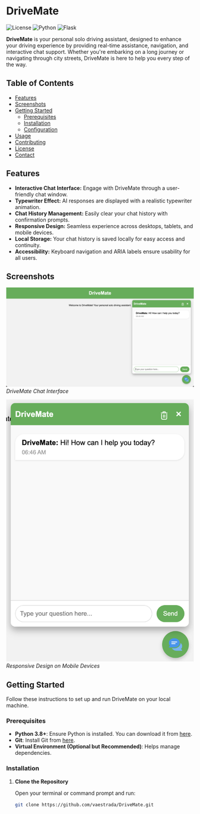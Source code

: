 # DriveMate

![License](https://img.shields.io/badge/license-MIT-blue.svg)
![Python](https://img.shields.io/badge/python-3.8%2B-blue.svg)
![Flask](https://img.shields.io/badge/flask-2.0%2B-brightgreen.svg)

**DriveMate** is your personal solo driving assistant, designed to enhance your driving experience by providing real-time assistance, navigation, and interactive chat support. Whether you're embarking on a long journey or navigating through city streets, DriveMate is here to help you every step of the way.

## Table of Contents

- [Features](#features)
- [Screenshots](#screenshots)
- [Getting Started](#getting-started)
  - [Prerequisites](#prerequisites)
  - [Installation](#installation)
  - [Configuration](#configuration)
- [Usage](#usage)
- [Contributing](#contributing)
- [License](#license)
- [Contact](#contact)

## Features

- **Interactive Chat Interface:** Engage with DriveMate through a user-friendly chat window.
- **Typewriter Effect:** AI responses are displayed with a realistic typewriter animation.
- **Chat History Management:** Easily clear your chat history with confirmation prompts.
- **Responsive Design:** Seamless experience across desktops, tablets, and mobile devices.
- **Local Storage:** Your chat history is saved locally for easy access and continuity.
- **Accessibility:** Keyboard navigation and ARIA labels ensure usability for all users.

## Screenshots

![Chat Interface](static/images/chat-interface.png)
*DriveMate Chat Interface*

![Mobile View](static/images/mobile-view.png)
*Responsive Design on Mobile Devices*

## Getting Started

Follow these instructions to set up and run DriveMate on your local machine.

### Prerequisites

- **Python 3.8+**: Ensure Python is installed. You can download it from [here](https://www.python.org/downloads/).
- **Git**: Install Git from [here](https://git-scm.com/downloads).
- **Virtual Environment (Optional but Recommended)**: Helps manage dependencies.

### Installation

1. **Clone the Repository**

   Open your terminal or command prompt and run:

   ```bash
   git clone https://github.com/vaestrada/DriveMate.git
